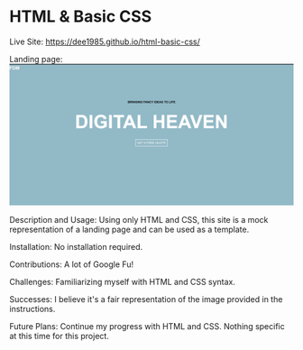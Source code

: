 # HTML & Basic CSS

Live Site: <https://dee1985.github.io/html-basic-css/>

Landing page: ![screen clip of home screen](landing.png)

Description and Usage: Using only HTML and CSS, this site is a mock representation of a landing page and can be used as a template.

Installation: No installation required.

Contributions: A lot of Google Fu!

Challenges: Familiarizing myself with HTML and CSS syntax.

Successes: I believe it's a fair representation of the image provided in the instructions.

Future Plans: Continue my progress with HTML and CSS. Nothing specific at this time for this project.
